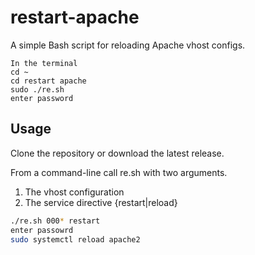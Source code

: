 # restart-apache
A simple Bash script for reloading Apache vhost configs.
```
In the terminal
cd ~
cd restart apache
sudo ./re.sh
enter password
```
## Usage
Clone the repository or download the latest release. 

From a command-line call re.sh with two arguments.
1. The vhost configuration
1. The service directive {restart|reload}
```sh
./re.sh 000* restart
enter passowrd
sudo systemctl reload apache2
```

<!-- #don't forget to restart apache -->